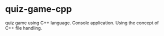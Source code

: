 # quiz-game-cpp
quiz game using C++ language. Console application. Using the concept of C++ file handling.
